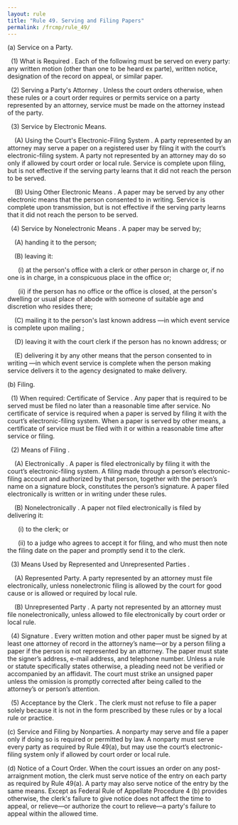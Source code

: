 ```yaml
---
layout: rule
title: "Rule 49. Serving and Filing Papers"
permalink: /frcmp/rule_49/
---
```


(a) Service on a Party.


&nbsp;&nbsp;(1) What is Required . Each of the following must be served on every party: any written motion (other than one to be heard ex parte), written notice, designation of the record on appeal, or similar paper.


&nbsp;&nbsp;(2) Serving a Party's Attorney . Unless the court orders otherwise, when these rules or a court order requires or permits service on a party represented by an attorney, service must be made on the attorney instead of the party.


&nbsp;&nbsp;(3) Service by Electronic Means.


&nbsp;&nbsp;&nbsp;&nbsp;(A) Using the Court's Electronic-Filing System . A party represented by an attorney may serve a paper on a registered user by filing it with the court’s electronic-filing system. A party not represented by an attorney may do so only if allowed by court order or local rule.  Service is complete upon filing, but is not effective if the serving party learns that it did not reach the person to be served.


&nbsp;&nbsp;&nbsp;&nbsp;(B) Using Other Electronic Means . A paper may be served by any other electronic means that the person consented to in writing.  Service is complete upon transmission, but is not effective if the serving party learns that it did not reach the person to be served.


&nbsp;&nbsp;(4) Service by Nonelectronic Means . A paper may be served by;


&nbsp;&nbsp;&nbsp;&nbsp;(A) handing it to the person;


&nbsp;&nbsp;&nbsp;&nbsp;(B) leaving it:


&nbsp;&nbsp;&nbsp;&nbsp;&nbsp;&nbsp;(i) at the person's office with a clerk or other person in charge or, if no one is in charge, in a conspicuous place in the office or;


&nbsp;&nbsp;&nbsp;&nbsp;&nbsp;&nbsp;(ii) if the person has no office or the office is closed, at the person's dwelling or usual place of abode with someone of suitable age and discretion who resides there;


&nbsp;&nbsp;&nbsp;&nbsp;(C) mailing it to the person's last known address —in which event service is complete upon mailing ;


&nbsp;&nbsp;&nbsp;&nbsp;(D) leaving it with the court clerk if the person has no known address; or


&nbsp;&nbsp;&nbsp;&nbsp;(E) delivering it by any other means that the person consented to in writing —in which event service is complete when the person making service delivers it to the agency designated to make delivery.


(b) Filing.


&nbsp;&nbsp;(1) When required: Certificate of Service . Any paper that is required to be served must be filed no later than a reasonable time after service.  No certificate of service is required when a paper is served by filing it with the court’s electronic-filing system.  When a paper is served by other means, a certificate of service must be filed with it or within a reasonable time after service or filing.


&nbsp;&nbsp;(2) Means of Filing .


&nbsp;&nbsp;&nbsp;&nbsp;(A) Electronically . A paper is filed electronically by filing it with the court’s electronic-filing system.  A filing made through a person’s electronic-filing account and authorized by that person, together with the person’s name on a signature block, constitutes the person’s signature.  A paper filed electronically is written or in writing under these rules.


&nbsp;&nbsp;&nbsp;&nbsp;(B) Nonelectronically . A paper not filed electronically is filed by delivering it:


&nbsp;&nbsp;&nbsp;&nbsp;&nbsp;&nbsp;(i) to the clerk; or


&nbsp;&nbsp;&nbsp;&nbsp;&nbsp;&nbsp;(ii) to a judge who agrees to accept it for filing, and who must then note the filing date on the paper and promptly send it to the clerk.


&nbsp;&nbsp;(3) Means Used by Represented and Unrepresented Parties .


&nbsp;&nbsp;&nbsp;&nbsp;(A) Represented Party. A party represented by an attorney must file electronically, unless nonelectronic filing is allowed by the court for good cause or is allowed or required by local rule.


&nbsp;&nbsp;&nbsp;&nbsp;(B) Unrepresented Party . A party not represented by an attorney must file nonelectronically, unless allowed to file electronically by court order or local rule.


&nbsp;&nbsp;(4) Signature . Every written motion and other paper must be signed by at least one attorney of record in the attorney’s name—or by a person filing a paper if the person is not represented by an attorney.  The paper must state the signer’s address, e-mail address, and telephone number. Unless a rule or statute specifically states otherwise, a pleading need not be verified or accompanied by an affidavit.  The court must strike an unsigned paper unless the omission is promptly corrected after being called to the attorney’s or person’s attention.


&nbsp;&nbsp;(5) Acceptance by the Clerk . The clerk must not refuse to file a paper solely because it is not in the form prescribed by these rules or by a local rule or practice.


(c) Service and Filing by Nonparties. A nonparty may serve and file a paper only if doing so is required or permitted by law.  A nonparty must serve every party as required by Rule 49(a), but may use the court’s electronic-filing system only if allowed by court order or local rule.


(d) Notice of a Court Order. When the court issues an order on any post-arraignment motion, the clerk must serve notice of the entry on each party as required by Rule 49(a). A party may also serve notice of the entry by the same means. Except as Federal Rule of Appellate Procedure 4 (b) provides otherwise, the clerk's failure to give notice does not affect the time to appeal, or relieve—or authorize the court to relieve—a party's failure to appeal within the allowed time.